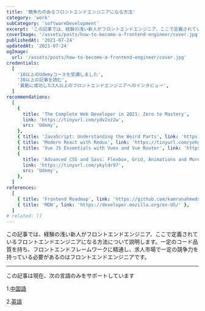 ```yaml
---
title: '競争力のあるフロントエンドエンジニアになる方法'
category: 'work'
subCategory: 'softwareDevelopment'
excerpt: 'この記事では、経験の浅い新人がフロントエンドエンジニア、ここで定義されているフロントエンドエンジニアになる方法について説明します。一定のコード品質を持ち、フロントエンドフレームワークに精通し、求人市場で一定の競争力を持っている必要があるのはフロントエンドエンジニアです。'
coverImage: '/assets/posts/how-to-become-a-frontend-engineer/cover.jpg'
publishedAt: '2021-07-24'
updatedAt: '2021-07-24'
ogImage:
  url: '/assets/posts/how-to-become-a-frontend-engineer/cover.jpg'
credentials:
  [
    '10以上のUdemyコースを受講しました',
    '30以上の記事を読む',
    '異動に成功した3人以上のフロントエンドエンジニアへのインタビュー',
  ]
recommendations:
  [
    {
      title: 'The Complete Web Developer in 2021: Zero to Mastery',
      link: 'https://tinyurl.com/ydv2xz2w',
      src: 'Udemy',
    },
    { title: 'JavaScript: Understanding the Weird Parts', link: 'https://tinyurl.com/yemfgsgj', src: 'Udemy' },
    { title: 'Modern React with Redux', link: 'https://tinyurl.com/yehgynsv', src: 'Udemy' },
    { title: 'Vue JS Essentials with Vuex and Vue Router', link: 'https://tinyurl.com/yzp53825', src: 'Udemy' },
    {
      title: 'Advanced CSS and Sass: Flexbox, Grid, Animations and More!',
      link: 'https://tinyurl.com/ykyldr97',
      src: 'Udemy',
    },
  ]
references:
  [
    { title: 'Frontend Roadmap', link: 'https://github.com/kamranahmedse/developer-roadmap#frontend-roadmap' },
    { title: 'MDN', link: 'https://developer.mozilla.org/en-US/' },
  ]
# related: []
---
```


この記事では、経験の浅い新人がフロントエンドエンジニア、ここで定義されているフロントエンドエンジニアになる方法について説明します。一定のコード品質を持ち、フロントエンドフレームワークに精通し、求人市場で一定の競争力を持っている必要があるのはフロントエンドエンジニアです。

---

この記事は現在、次の言語のみをサポートしています

1.[中国語](/posts/how-to-become-a-frontend-engineer)

2.[英語](/posts/how-to-become-a-frontend-engineer/en-US)
